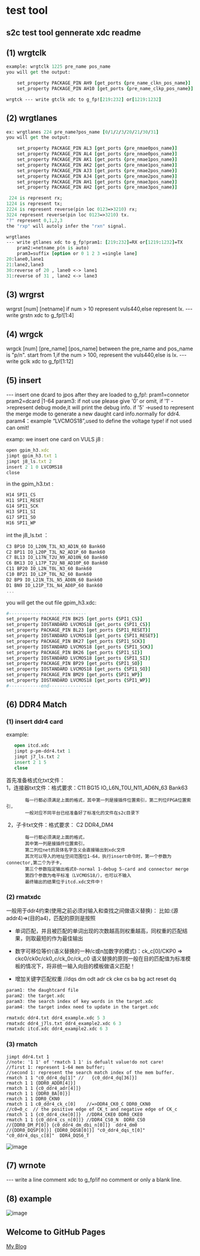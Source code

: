 # test tool

## s2c test tool gennerate xdc readme

## (1) wrgtclk

```tcl
example: wrgtclk 1225 pre_name pos_name   
you will get the output:
```

```tcl
    set_property PACKAGE_PIN AH9 [get_ports {pre_name_clkn_pos_name}]
    set_property PACKAGE_PIN AH10 [get_ports {pre_name_clkp_pos_name}]
```

```tcl
wrgtck --- write gtclk xdc to g_fp![219:232] or[1219:1232]
```

## (2) wrgtlanes

```tcl
ex: wrgtlanes 224 pre_name?pos_name [0/1/2/3/20/21/30/31]    
you will get the output:
```

```tcl
    set_property PACKAGE_PIN AL3 [get_ports {pre_nmae0pos_name}]
    set_property PACKAGE_PIN AL4 [get_ports {pre_nmae0pos_name}]
    set_property PACKAGE_PIN AK1 [get_ports {pre_nmae1pos_name}]
    set_property PACKAGE_PIN AK2 [get_ports {pre_nmae1pos_name}]
    set_property PACKAGE_PIN AJ3 [get_ports {pre_nmae2pos_name}]
    set_property PACKAGE_PIN AJ4 [get_ports {pre_nmae2pos_name}]
    set_property PACKAGE_PIN AH1 [get_ports {pre_nmae3pos_name}]
    set_property PACKAGE_PIN AH2 [get_ports {pre_nmae3pos_name}]
```

```tcl
 224 is represent rx;     
1224 is represent tx;   
2224 is represent reverse(pin loc 0123=>3210) rx;    
3224 represent reverse(pin loc 0123=>3210) tx.   
"?" represent 0,1,2,3    
the "rxp" will autoly infer the "rxn" signal.

wrgtlanes     
--- write gtlanes xdc to g_fp!pram1: [219:232]=RX or[1219:1232]=TX    
    pram2:=netname_p(n is auto) 
    pram3=suffix [option or 0 1 2 3 =single lane]   
20:lane0,lane1   
21:lane2,lane3   
30:reverse of 20 , lane0 <-> lane1   
31:reverse of 31 , lane2 <-> lane3   
```

## (3) wrgrst

wrgrst [num] [netname]
 if num > 10  represent vuls440,else represent lx.
 --- write grstn xdc to g_fp![1:4]


## (4) wrgck

   wrgck [num] [pre_name] [pos_name]
   between the pre_name and pos_name is "p/n".
   start from 1,if the num > 100, represent the vuls440,else is lx.
--- write gclk xdc to g_fp![1:12]

## (5) insert

 --- insert one dcard to jpos after they are loaded to g_fp!:
pram1=connetor pram2=dcard |1-64
param3: if not use please give '0' or omit,
        if '1' ->represent debug mode,it will print the debug info.
        if '5' ->used to represent the merge mode to generate a new daught card info.normally for ddr4.
param4：example “LVCMOS18”,used to define the voltage type!
        if not used can omit!

examp: we insert one card on VULS j8 :

```javascript
open gpim_h3.xdc
jimpt gpim_h3.txt 1
jimpt j8_ls.txt 2
insert 2 1 0 LVCOMS18
close
```

in the gpim_h3.txt :

```javascript
H14 SPI1_CS
H11 SPI1_RESET
G14 SPI1_SCK
H13 SPI1_SI
G17 SPI1_SO
H16 SPI1_WP
```

int the j8_ls.txt ：

```javascript
C3 BP10 IO_L20N_T3L_N3_AD1N_60 Bank60
C2 BP11 IO_L20P_T3L_N2_AD1P_60 Bank60
C7 BL13 IO_L17N_T2U_N9_AD10N_60 Bank60
C6 BK13 IO_L17P_T2U_N8_AD10P_60 Bank60
C11 BP20 IO_L2N_T0L_N3_60 Bank60
C10 BP21 IO_L2P_T0L_N2_60 Bank60
D2 BP9 IO_L21N_T3L_N5_AD8N_60 Bank60
D1 BN9 IO_L21P_T3L_N4_AD8P_60 Bank60
...

```

you will get the out file gpim_h3.xdc:

```tcl
#-----------------------------
set_property PACKAGE_PIN BK25 [get_ports {SPI1_CS}]
set_property IOSTANDARD LVCMOS18 [get_ports {SPI1_CS}]
set_property PACKAGE_PIN BL23 [get_ports {SPI1_RESET}]
set_property IOSTANDARD LVCMOS18 [get_ports {SPI1_RESET}]
set_property PACKAGE_PIN BK27 [get_ports {SPI1_SCK}]
set_property IOSTANDARD LVCMOS18 [get_ports {SPI1_SCK}]
set_property PACKAGE_PIN BK26 [get_ports {SPI1_SI}]
set_property IOSTANDARD LVCMOS18 [get_ports {SPI1_SI}]
set_property PACKAGE_PIN BP29 [get_ports {SPI1_SO}]
set_property IOSTANDARD LVCMOS18 [get_ports {SPI1_SO}]
set_property PACKAGE_PIN BM29 [get_ports {SPI1_WP}]
set_property IOSTANDARD LVCMOS18 [get_ports {SPI1_WP}]
#------------end----------------
```



## (6) DDR4 Match

### (1) insert ddr4 card

example:

```tcl
   open itcd.xdc
   jimpt p-pm-ddr4.txt 1
   jimpt j7_ls.txt 2
   insert 2 1 5
   close
```



  首先准备格式化txt文件：    
    1，连接器txt文件：格式要求：C11	BG15	IO_L6N_T0U_N11_AD6N_63	Bank63

```
       每一行都必须满足上面的格式，其中第一列是接插件位置索引，第二列位FPGA位置索引，
       一般对应不同平台已经准备好了标准化的文件在s2c目录下
```

​    2，子卡txt文件：格式要求： C2 DDR4_DM4 

```
       每一行都必须满足上面的格式，
       其中第一列是接插件位置索引，
       第二列位net的具体名字含义会直接输出到xdc文件
       其次可以导入的地址空间范围位1-64，执行insert命令时，第一个参数为connector,第二个为子卡，
       第三个参数指定输出格式0-normal 1-debug 5-card and connector merge 
       第四个参数为电平标准（LVCMOS18/），也可以不输入
       最终输出的结果位于itcd.xdc文件中！
```

### (2) rmatxdc

一般用于ddr4约束(使用之前必须对输入和查找之间做语义替换)：
比如:(源addr4)=>(目的a4)，匹配的原则是按照

+ 单词匹配，并且被匹配的单词出现的次数越高则权重越高，同权重的匹配结果，则取最短的作为最佳输出

+ 数字可移位等价(语义替换的一种/c或n加数字的模式)：ck_c[0]/CKP0 => ckc0/ck0c/ck0_c/ck_0c/ck_c0 
  语义替换的原则一般在目的匹配值为标准模板的情况下，将非统一输入向目的模板做语义匹配！
+ 增加关键字匹配权重
  //dqs dm odt adr ck cke cs ba bg act reset dq

```cpp
param1: the daughtcard file
param2: the target.xdc
param3: the search index of key words in the target.xdc
param4: the target index need to update in the target.xdc
```

```tcl
rmatxdc ddr4.txt ddr4_example.xdc 5 3
rmatxdc ddr4_j7ls.txt ddr4_example2.xdc 6 3
rmatxdc itcd.xdc ddr4_example2.xdc 6 3
```


### (3) rmatch
```
jimpt ddr4.txt 1 
//note: '1 1' of 'rmatch 1 1' is defualt value!do not care!
//first 1: represent 1-64 mem buffer;
//second 1: represent the search match index of the mem buffer.
rmatch 1 1 "c0_ddr4_dq[1]" //   {c0_ddr4_dq[36]}]
rmatch 1 1 {DDR0_ADDR[4]}]
rmatch 1 1 {c0_ddr4_adr[4]]} 
rmatch 1 1 {DDR0_BA[0]}]
rmatch 1 1 DDR0_CKN0   
rmatch 1 1 c0_ddr4_ck_c[0]    //=>DDR4_CK0_C DDR0_CKN0   
//c0=0_c  // the positive edge of CK_t and negative edge of CK_c
rmatch 1 1 {c0_ddr4_cke[0]]}  //DDR4_CKE0 DDR0_CKE0
rmatch 1 1 {c0_ddr4_cs_n[0]]} //DDR4_CS0_N  DDR0_CS0
//{DDR0_DM_P[0]} {c0_ddr4_dm_dbi_n[0]]}  ddr4_dm0
//{DDR0_DQSP[0]}] {DDR0_DQSB[0]}] "c0_ddr4_dqs_t[0]" "c0_ddr4_dqs_c[8]"  DDR4_DQS6_T
```


![image](https://user-images.githubusercontent.com/35107934/142165287-513b582f-bf58-42d7-95ab-f7e8533285d2.png)


## (7) wrnote

 --- write a line comment xdc to g_fp!if no comment or only a blank line.



## (8) example

![image](https://user-images.githubusercontent.com/35107934/142143964-90f7a9b4-f9f2-4204-adc7-468d52e595bc.png)

## Welcome to GitHub Pages

[My Blog](https://www.cnblogs.com/time93/)
